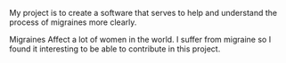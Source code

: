 My project is to create a software that serves to help and understand the process of migraines more clearly.

Migraines Affect a lot of women in the world. I suffer from migraine so I found it interesting to be able to contribute in this project.
